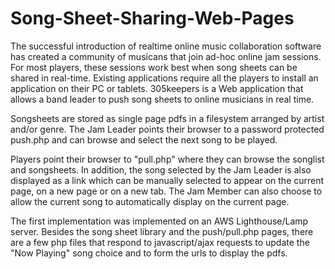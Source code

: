 # Song-Sheet-Sharing-Web-Pages

The successful introduction of realtime online music collaboration software has created a community of musicans that join ad-hoc online jam sessions. For most players, these sessions work best when song sheets can be shared in real-time. Existing applications require all the players to install an application on their PC or tablets. 305keepers is a Web application that allows a band leader to push song sheets to online musicians in real time.

Songsheets are stored as single page pdfs in a filesystem arranged by artist and/or genre. The Jam Leader points their browser to a password protected push.php and can browse and select the next song to be played.

Players point their browser to "pull.php" where they can browse the songlist and songsheets. In addition, the song selected by the Jam Leader is also displayed as a link which can be manually selected to appear on the current page, on a new page or on a new tab. The Jam Member can also choose to allow the current song to automatically display on the current page.

The first implementation was implemented on an AWS Lighthouse/Lamp server. Besides the song sheet library and the push/pull.php pages, there are a few php files that respond to javascript/ajax requests to update the "Now Playing" song choice and to form the urls to display the pdfs.
